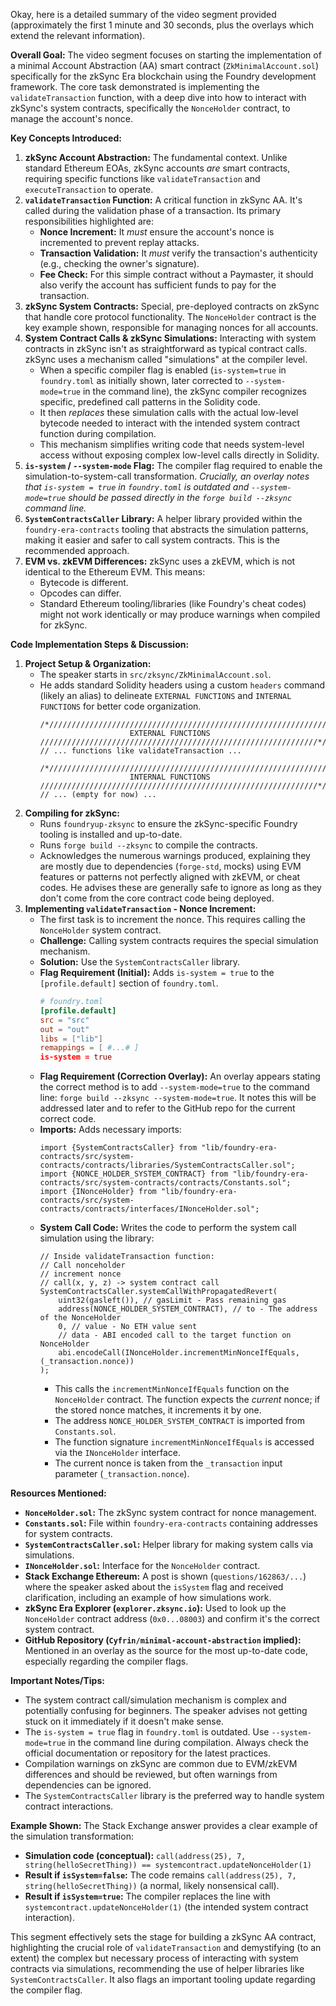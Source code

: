Okay, here is a detailed summary of the video segment provided (approximately the first 1 minute and 30 seconds, plus the overlays which extend the relevant information).

**Overall Goal:**
The video segment focuses on starting the implementation of a minimal Account Abstraction (AA) smart contract (`ZkMinimalAccount.sol`) specifically for the zkSync Era blockchain using the Foundry development framework. The core task demonstrated is implementing the `validateTransaction` function, with a deep dive into how to interact with zkSync's system contracts, specifically the `NonceHolder` contract, to manage the account's nonce.

**Key Concepts Introduced:**

1.  **zkSync Account Abstraction:** The fundamental context. Unlike standard Ethereum EOAs, zkSync accounts *are* smart contracts, requiring specific functions like `validateTransaction` and `executeTransaction` to operate.
2.  **`validateTransaction` Function:** A critical function in zkSync AA. It's called during the validation phase of a transaction. Its primary responsibilities highlighted are:
    *   **Nonce Increment:** It *must* ensure the account's nonce is incremented to prevent replay attacks.
    *   **Transaction Validation:** It *must* verify the transaction's authenticity (e.g., checking the owner's signature).
    *   **Fee Check:** For this simple contract without a Paymaster, it should also verify the account has sufficient funds to pay for the transaction.
3.  **zkSync System Contracts:** Special, pre-deployed contracts on zkSync that handle core protocol functionality. The `NonceHolder` contract is the key example shown, responsible for managing nonces for all accounts.
4.  **System Contract Calls & zkSync Simulations:** Interacting with system contracts in zkSync isn't as straightforward as typical contract calls. zkSync uses a mechanism called "simulations" at the compiler level.
    *   When a specific compiler flag is enabled (`is-system=true` in `foundry.toml` as initially shown, later corrected to `--system-mode=true` in the command line), the zkSync compiler recognizes specific, predefined call patterns in the Solidity code.
    *   It then *replaces* these simulation calls with the actual low-level bytecode needed to interact with the intended system contract function during compilation.
    *   This mechanism simplifies writing code that needs system-level access without exposing complex low-level calls directly in Solidity.
5.  **`is-system` / `--system-mode` Flag:** The compiler flag required to enable the simulation-to-system-call transformation. *Crucially, an overlay notes that `is-system = true` in `foundry.toml` is outdated and `--system-mode=true` should be passed directly in the `forge build --zksync` command line.*
6.  **`SystemContractsCaller` Library:** A helper library provided within the `foundry-era-contracts` tooling that abstracts the simulation patterns, making it easier and safer to call system contracts. This is the recommended approach.
7.  **EVM vs. zkEVM Differences:** zkSync uses a zkEVM, which is not identical to the Ethereum EVM. This means:
    *   Bytecode is different.
    *   Opcodes can differ.
    *   Standard Ethereum tooling/libraries (like Foundry's cheat codes) might not work identically or may produce warnings when compiled for zkSync.

**Code Implementation Steps & Discussion:**

1.  **Project Setup & Organization:**
    *   The speaker starts in `src/zksync/ZkMinimalAccount.sol`.
    *   He adds standard Solidity headers using a custom `headers` command (likely an alias) to delineate `EXTERNAL FUNCTIONS` and `INTERNAL FUNCTIONS` for better code organization.
        ```solidity
        /*//////////////////////////////////////////////////////////////
                            EXTERNAL FUNCTIONS
        //////////////////////////////////////////////////////////////*/
        // ... functions like validateTransaction ...

        /*//////////////////////////////////////////////////////////////
                            INTERNAL FUNCTIONS
        //////////////////////////////////////////////////////////////*/
        // ... (empty for now) ...
        ```
2.  **Compiling for zkSync:**
    *   Runs `foundryup-zksync` to ensure the zkSync-specific Foundry tooling is installed and up-to-date.
    *   Runs `forge build --zksync` to compile the contracts.
    *   Acknowledges the numerous warnings produced, explaining they are mostly due to dependencies (`forge-std`, mocks) using EVM features or patterns not perfectly aligned with zkEVM, or cheat codes. He advises these are generally safe to ignore as long as they don't come from the core contract code being deployed.
3.  **Implementing `validateTransaction` - Nonce Increment:**
    *   The first task is to increment the nonce. This requires calling the `NonceHolder` system contract.
    *   **Challenge:** Calling system contracts requires the special simulation mechanism.
    *   **Solution:** Use the `SystemContractsCaller` library.
    *   **Flag Requirement (Initial):** Adds `is-system = true` to the `[profile.default]` section of `foundry.toml`.
        ```toml
        # foundry.toml
        [profile.default]
        src = "src"
        out = "out"
        libs = ["lib"]
        remappings = [ #...# ]
        is-system = true
        ```
    *   **Flag Requirement (Correction Overlay):** An overlay appears stating the correct method is to add `--system-mode=true` to the command line: `forge build --zksync --system-mode=true`. It notes this will be addressed later and to refer to the GitHub repo for the current correct code.
    *   **Imports:** Adds necessary imports:
        ```solidity
        import {SystemContractsCaller} from "lib/foundry-era-contracts/src/system-contracts/contracts/libraries/SystemContractsCaller.sol";
        import {NONCE_HOLDER_SYSTEM_CONTRACT} from "lib/foundry-era-contracts/src/system-contracts/contracts/Constants.sol";
        import {INonceHolder} from "lib/foundry-era-contracts/src/system-contracts/contracts/interfaces/INonceHolder.sol";
        ```
    *   **System Call Code:** Writes the code to perform the system call simulation using the library:
        ```solidity
        // Inside validateTransaction function:
        // Call nonceholder
        // increment nonce
        // call(x, y, z) -> system contract call
        SystemContractsCaller.systemCallWithPropagatedRevert(
            uint32(gasleft()), // gasLimit - Pass remaining gas
            address(NONCE_HOLDER_SYSTEM_CONTRACT), // to - The address of the NonceHolder
            0, // value - No ETH value sent
            // data - ABI encoded call to the target function on NonceHolder
            abi.encodeCall(INonceHolder.incrementMinNonceIfEquals, (_transaction.nonce))
        );
        ```
        *   This calls the `incrementMinNonceIfEquals` function on the `NonceHolder` contract. The function expects the *current* nonce; if the stored nonce matches, it increments it by one.
        *   The address `NONCE_HOLDER_SYSTEM_CONTRACT` is imported from `Constants.sol`.
        *   The function signature `incrementMinNonceIfEquals` is accessed via the `INonceHolder` interface.
        *   The current nonce is taken from the `_transaction` input parameter (`_transaction.nonce`).

**Resources Mentioned:**

*   **`NonceHolder.sol`:** The zkSync system contract for nonce management.
*   **`Constants.sol`:** File within `foundry-era-contracts` containing addresses for system contracts.
*   **`SystemContractsCaller.sol`:** Helper library for making system calls via simulations.
*   **`INonceHolder.sol`:** Interface for the `NonceHolder` contract.
*   **Stack Exchange Ethereum:** A post is shown (`questions/162863/...`) where the speaker asked about the `isSystem` flag and received clarification, including an example of how simulations work.
*   **zkSync Era Explorer (`explorer.zksync.io`):** Used to look up the `NonceHolder` contract address (`0x0...08003`) and confirm it's the correct system contract.
*   **GitHub Repository (`Cyfrin/minimal-account-abstraction` implied):** Mentioned in an overlay as the source for the most up-to-date code, especially regarding the compiler flags.

**Important Notes/Tips:**

*   The system contract call/simulation mechanism is complex and potentially confusing for beginners. The speaker advises not getting stuck on it immediately if it doesn't make sense.
*   The `is-system = true` flag in `foundry.toml` is outdated. Use `--system-mode=true` in the command line during compilation. Always check the official documentation or repository for the latest practices.
*   Compilation warnings on zkSync are common due to EVM/zkEVM differences and should be reviewed, but often warnings from dependencies can be ignored.
*   The `SystemContractsCaller` library is the preferred way to handle system contract interactions.

**Example Shown:**
The Stack Exchange answer provides a clear example of the simulation transformation:
*   **Simulation code (conceptual):** `call(address(25), 7, string(helloSecretThing)) == systemcontract.updateNonceHolder(1)`
*   **Result if `isSystem=false`:** The code remains `call(address(25), 7, string(helloSecretThing))` (a normal, likely nonsensical call).
*   **Result if `isSystem=true`:** The compiler replaces the line with `systemcontract.updateNonceHolder(1)` (the intended system contract interaction).

This segment effectively sets the stage for building a zkSync AA contract, highlighting the crucial role of `validateTransaction` and demystifying (to an extent) the complex but necessary process of interacting with system contracts via simulations, recommending the use of helper libraries like `SystemContractsCaller`. It also flags an important tooling update regarding the compiler flag.